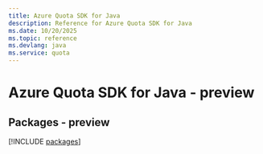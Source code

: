 ```yaml
---
title: Azure Quota SDK for Java
description: Reference for Azure Quota SDK for Java
ms.date: 10/20/2025
ms.topic: reference
ms.devlang: java
ms.service: quota
---
```

# Azure Quota SDK for Java - preview
## Packages - preview
[!INCLUDE [packages](quota-index.md)]